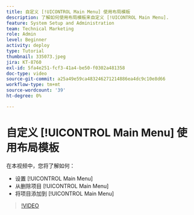```yaml
---
title: 自定义 [!UICONTROL Main Menu] 使用布局模板
description: 了解如何使用布局模板来自定义 [!UICONTROL Main Menu].
feature: System Setup and Administration
team: Technical Marketing
role: Admin
level: Beginner
activity: deploy
type: Tutorial
thumbnail: 335073.jpeg
jira: KT-8760
exl-id: 5fa4e251-fcf3-41a4-be50-f0302a481358
doc-type: video
source-git-commit: a25a49e59ca483246271214886ea4dc9c10e8d66
workflow-type: tm+mt
source-wordcount: '39'
ht-degree: 0%

---
```


# 自定义 [!UICONTROL Main Menu] 使用布局模板

在本视频中，您将了解如何：

* 设置 [!UICONTROL Main Menu]
* 从删除项目 [!UICONTROL Main Menu]
* 将项目添加到 [!UICONTROL Main Menu]


>[!VIDEO](https://video.tv.adobe.com/v/335073/?quality=12&learn=on)
